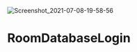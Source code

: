 ![Screenshot_2021-07-08-19-58-56](https://user-images.githubusercontent.com/70090180/124939160-83d3b180-e026-11eb-9f5a-40e216e0ca7a.png)
# RoomDatabaseLogin
